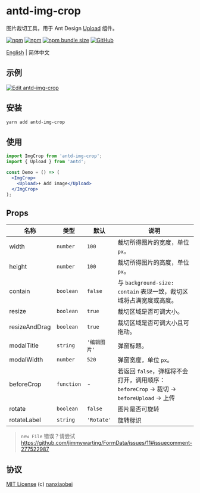 # antd-img-crop

图片裁切工具，用于 Ant Design [Upload](https://ant.design/components/upload-cn/) 组件。

[![npm](https://img.shields.io/npm/v/antd-img-crop.svg?style=flat-square)](https://www.npmjs.com/package/antd-img-crop)
[![npm](https://img.shields.io/npm/dt/antd-img-crop?style=flat-square)](https://www.npmtrends.com/antd-img-crop)
[![npm bundle size](https://img.shields.io/bundlephobia/minzip/antd-img-crop?style=flat-square)](https://bundlephobia.com/result?p=antd-img-crop)
[![GitHub](https://img.shields.io/github/license/nanxiaobei/antd-img-crop?style=flat-square)](https://github.com/nanxiaobei/antd-img-crop/blob/master/LICENSE)

[English](./README.md) | 简体中文

## 示例

[![Edit antd-img-crop](https://codesandbox.io/static/img/play-codesandbox.svg)](https://codesandbox.io/s/antd-img-crop-4qoom5p9x4?fontsize=14)

## 安装

```sh
yarn add antd-img-crop
```

## 使用

```jsx harmony
import ImgCrop from 'antd-img-crop';
import { Upload } from 'antd';

const Demo = () => (
  <ImgCrop>
    <Upload>+ Add image</Upload>
  </ImgCrop>
);
```

## Props

| 名称          | 类型       | 默认         | 说明                                                                                  |
| ------------- | ---------- | ------------ | ------------------------------------------------------------------------------------- |
| width         | `number`   | `100`        | 裁切所得图片的宽度，单位 `px`。                                                       |
| height        | `number`   | `100`        | 裁切所得图片的高度，单位 `px`。                                                       |
| contain       | `boolean`  | `false`      | 与 `background-size: contain` 表现一致，裁切区域将占满宽度或高度。                    |
| resize        | `boolean`  | `true`       | 裁切区域是否可调大小。                                                                |
| resizeAndDrag | `boolean`  | `true`       | 裁切区域是否可调大小且可拖动。                                                        |
| modalTitle    | `string`   | `'编辑图片'` | 弹窗标题。                                                                            |
| modalWidth    | `number`   | `520`        | 弹窗宽度，单位 `px`。                                                                 |
| beforeCrop    | `function` | -            | 若返回 `false`，弹框将不会打开，调用顺序：`beforeCrop` → 裁切 → `beforeUpload` → 上传 |
| rotate        | `boolean`  | `false`      | 图片是否可旋转                                                                        |
| rotateLabel   | `string`   | `'Rotate'`   | 旋转标识                                                                              |

> `new File` 错误？请尝试 https://github.com/jimmywarting/FormData/issues/11#issuecomment-277522987

## 协议

[MIT License](https://github.com/nanxiaobei/antd-img-crop/blob/master/LICENSE) (c) [nanxiaobei](https://mrlee.me/)
